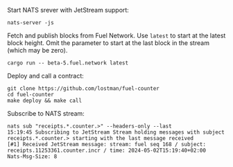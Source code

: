 Start NATS srever with JetStream support:

```
nats-server -js
```

Fetch and publish blocks from Fuel Network. Use `latest` to start at the latest block height. Omit the parameter to start at the last block in the stream (which may be zero).

```
cargo run -- beta-5.fuel.network latest
```

Deploy and call a contract:

```
git clone https://github.com/lostman/fuel-counter
cd fuel-counter
make deploy && make call
```

Subscribe to NATS stream:

```
nats sub "receipts.*.counter.>" --headers-only --last
15:19:45 Subscribing to JetStream Stream holding messages with subject receipts.*.counter.> starting with the last message received
[#1] Received JetStream message: stream: fuel seq 168 / subject: receipts.11253361.counter.incr / time: 2024-05-02T15:19:40+02:00
Nats-Msg-Size: 8
```
